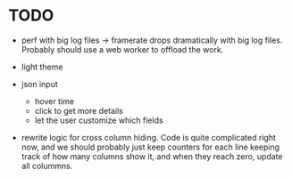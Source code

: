 # TODO

- perf with big log files -> framerate drops dramatically with big log files. Probably should use a web worker to offload the work.
- light theme
- json input
  - hover time
  - click to get more details
  - let the user customize which fields

- rewrite logic for cross column hiding. Code is quite complicated right now, and we should probably just keep counters for each line keeping track of how many columns show it, and when they reach zero, update all colummns.
